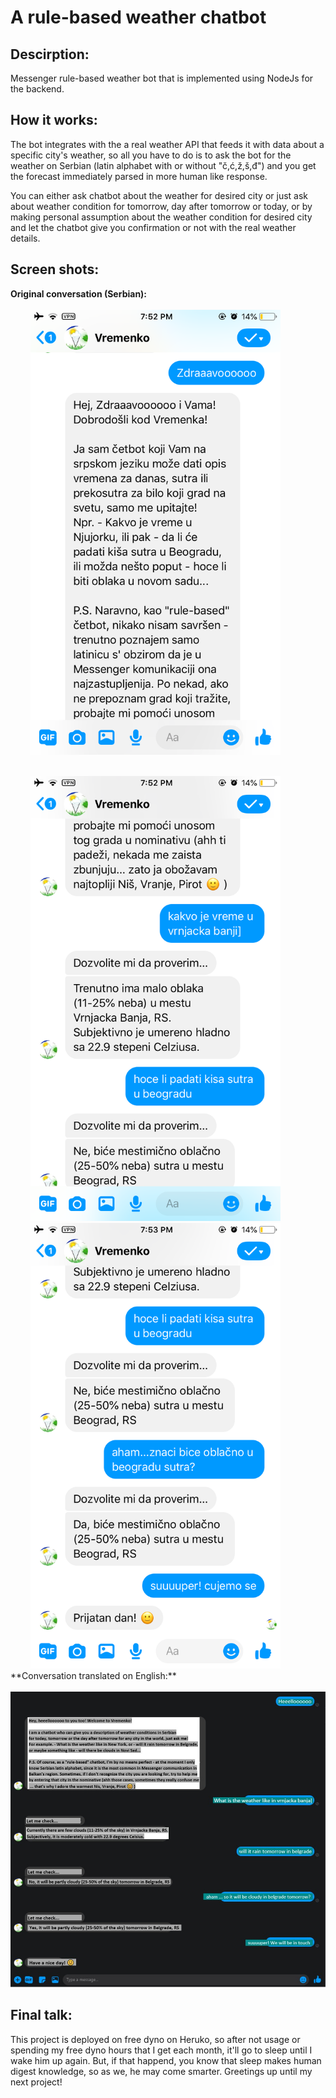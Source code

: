 # A rule-based weather chatbot
 ## Descirption:
 Messenger rule-based weather bot that is implemented using NodeJs for the backend.

 ## How it works:
 The bot integrates with the a real weather API that feeds it with data about a specific city's weather, so all you have to do is to ask the bot for the weather on Serbian (latin alphabet with or without "č,ć,ž,š,đ") and you get the forecast immediately parsed in more human like response.

 You can either ask chatbot about the weather for desired city or just ask about weather condition for tomorrow, day after tomorrow or today, or by making personal assumption about the weather condition for desired city and let the chatbot give you confirmation or not with the real weather details.

 ## Screen shots:
 
 **Original conversation (Serbian):** <br/>
<br/>
&emsp;&emsp; <img src="./Screenshots/one.PNG" width="400" alt="Photo_of_conversation_1">

 <br/>
&emsp;&emsp; <img src="./Screenshots/two.PNG" width="400" alt="Photo_of_conversation_2">

 <br/>
&emsp;&emsp; <img src="./Screenshots/three.PNG" width="400" alt="Photo_of_conversation_3">
<br/>
 **Conversation translated on English:**
<br/>
&emsp;&emsp; <img src="./Screenshots/four.jpg" width="1000" alt="Photo_of_conversation_eng">

 ## Final talk:
 This project is deployed on free dyno on Heruko, so after not usage or spending my free dyno hours that I get each month, it'll go to sleep until I wake him up again. But, if that happend, you know that sleep makes human digest knowledge, so as we, he may come smarter. Greetings up until my next project!
